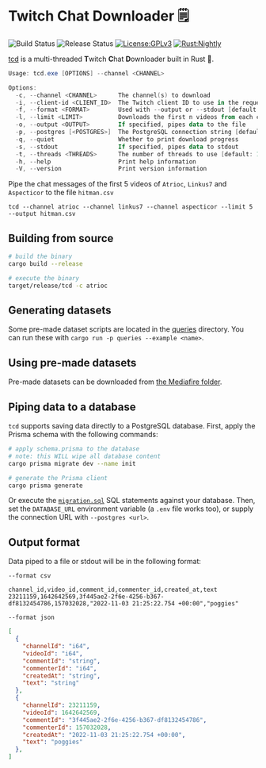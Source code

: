 # Twitch Chat Downloader 🗒️

![Build Status](https://github.com/matteopolak/tcd/actions/workflows/build.yml/badge.svg)
![Release Status](https://github.com/matteopolak/tcd/actions/workflows/release.yml/badge.svg)
[![License:GPLv3](https://img.shields.io/badge/license-GPL--3.0-yellow.svg)](https://opensource.org/licenses/GPL-3.0)
[![Rust:Nightly](https://img.shields.io/badge/rust-nightly-blue.svg)](https://www.rust-lang.org/tools/install)

[tcd](https://github.com/matteopolak/tcd) is a multi-threaded **T**witch **C**hat **D**ownloader built in Rust 🦀.

```powershell
Usage: tcd.exe [OPTIONS] --channel <CHANNEL>

Options:
  -c, --channel <CHANNEL>      The channel(s) to download
  -i, --client-id <CLIENT_ID>  The Twitch client ID to use in the request headers
  -f, --format <FORMAT>        Used with --output or --stdout [default: csv] [possible values: json, csv]
  -l, --limit <LIMIT>          Downloads the first n videos from each channel
  -o, --output <OUTPUT>        If specified, pipes data to the file
  -p, --postgres [<POSTGRES>]  The PostgreSQL connection string [default: DATABASE_URL env]
  -q, --quiet                  Whether to print download progress
  -s, --stdout                 If specified, pipes data to stdout
  -t, --threads <THREADS>      The number of threads to use [default: 10]
  -h, --help                   Print help information
  -V, --version                Print version information
```

Pipe the chat messages of the first 5 videos of `Atrioc`, `Linkus7` and `Aspecticor` to the file `hitman.csv`

```cli
tcd --channel atrioc --channel linkus7 --channel aspecticor --limit 5 --output hitman.csv
```

## Building from source

```bash
# build the binary
cargo build --release

# execute the binary
target/release/tcd -c atrioc
```

## Generating datasets

Some pre-made dataset scripts are located in the [queries](./queries) directory.
You can run these with `cargo run -p queries --example <name>`.

## Using pre-made datasets

Pre-made datasets can be downloaded from [the Mediafire folder](https://www.mediafire.com/folder/agnhlbxz0q5zw/datasets).

## Piping data to a database

`tcd` supports saving data directly to a PostgreSQL database.
First, apply the Prisma schema with the following commands:

```bash
# apply schema.prisma to the database
# note: this WILL wipe all database content
cargo prisma migrate dev --name init

# generate the Prisma client
cargo prisma generate
```

Or execute the [`migration.sql`](./scripts/migration.sql) SQL statements against your database.
Then, set the `DATABASE_URL` environment variable (a `.env` file works too), or supply the connection URL with `--postgres <url>`.

## Output format

Data piped to a file or stdout will be in the following format:

`--format csv`

```csv
channel_id,video_id,comment_id,commenter_id,created_at,text
23211159,1642642569,3f445ae2-2f6e-4256-b367-df8132454786,157032028,"2022-11-03 21:25:22.754 +00:00","poggies"
```

`--format json`

```json
[
  {
    "channelId": "i64",
    "videoId": "i64",
    "commentId": "string",
    "commenterId": "i64",
    "createdAt": "string",
    "text": "string"
  },
  {
    "channelId": 23211159,
    "videoId": 1642642569,
    "commentId": "3f445ae2-2f6e-4256-b367-df8132454786",
    "commenterId": 157032028,
    "createdAt": "2022-11-03 21:25:22.754 +00:00",
    "text": "poggies"
  },
]
```
